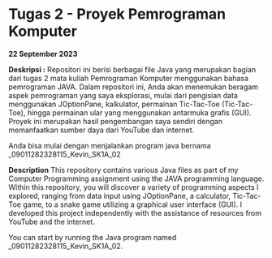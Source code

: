 # Tugas 2 - Proyek Pemrograman Komputer

**22 September 2023**

**Deskripsi :**
Repositori ini berisi berbagai file Java yang merupakan bagian dari tugas 2 mata kuliah Pemrograman Komputer menggunakan bahasa pemrograman JAVA. Dalam repositori ini, Anda akan menemukan beragam aspek pemrograman yang saya eksplorasi, mulai dari pengisian data menggunakan JOptionPane, kalkulator, permainan Tic-Tac-Toe (Tic-Tac-Toe), hingga permainan ular yang menggunakan antarmuka grafis (GUI). Proyek ini merupakan hasil pengembangan saya sendiri dengan memanfaatkan sumber daya dari YouTube dan internet.

Anda bisa mulai dengan menjalankan program java bernama _09011282328115_Kevin_SK1A_02

**Description**
This repository contains various Java files as part of my Computer Programming assignment using the JAVA programming language. Within this repository, you will discover a variety of programming aspects I explored, ranging from data input using JOptionPane, a calculator, Tic-Tac-Toe game, to a snake game utilizing a graphical user interface (GUI). I developed this project independently with the assistance of resources from YouTube and the internet.

You can start by running the Java program named _09011282328115_Kevin_SK1A_02.


